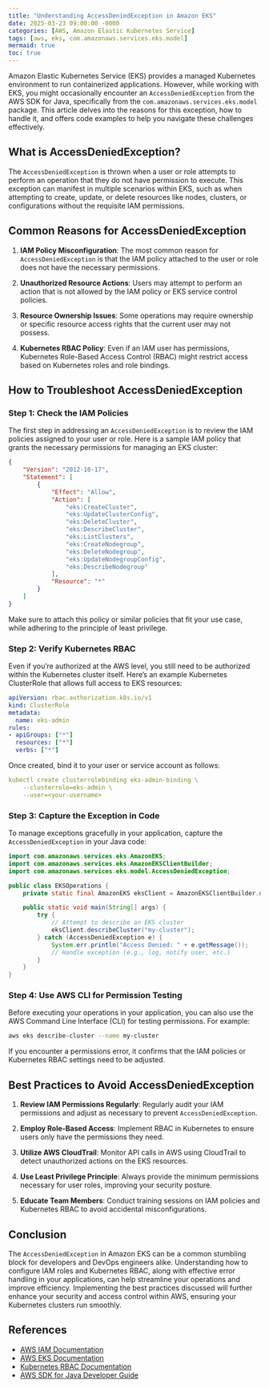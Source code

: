 ```yaml
---
title: "Understanding AccessDeniedException in Amazon EKS"
date: 2025-03-23 09:00:00 -0000
categories: [AWS, Amazon Elastic Kubernetes Service]
tags: [aws, eks, com.amazonaws.services.eks.model]
mermaid: true
toc: true
---
```



Amazon Elastic Kubernetes Service (EKS) provides a managed Kubernetes environment to run containerized applications. However, while working with EKS, you might occasionally encounter an `AccessDeniedException` from the AWS SDK for Java, specifically from the `com.amazonaws.services.eks.model` package. This article delves into the reasons for this exception, how to handle it, and offers code examples to help you navigate these challenges effectively.

## What is AccessDeniedException?

The `AccessDeniedException` is thrown when a user or role attempts to perform an operation that they do not have permission to execute. This exception can manifest in multiple scenarios within EKS, such as when attempting to create, update, or delete resources like nodes, clusters, or configurations without the requisite IAM permissions.

## Common Reasons for AccessDeniedException

1. **IAM Policy Misconfiguration**: The most common reason for `AccessDeniedException` is that the IAM policy attached to the user or role does not have the necessary permissions.

2. **Unauthorized Resource Actions**: Users may attempt to perform an action that is not allowed by the IAM policy or EKS service control policies.

3. **Resource Ownership Issues**: Some operations may require ownership or specific resource access rights that the current user may not possess.

4. **Kubernetes RBAC Policy**: Even if an IAM user has permissions, Kubernetes Role-Based Access Control (RBAC) might restrict access based on Kubernetes roles and role bindings.

## How to Troubleshoot AccessDeniedException

### Step 1: Check the IAM Policies

The first step in addressing an `AccessDeniedException` is to review the IAM policies assigned to your user or role. Here is a sample IAM policy that grants the necessary permissions for managing an EKS cluster:

```json
{
    "Version": "2012-10-17",
    "Statement": [
        {
            "Effect": "Allow",
            "Action": [
                "eks:CreateCluster",
                "eks:UpdateClusterConfig",
                "eks:DeleteCluster",
                "eks:DescribeCluster",
                "eks:ListClusters",
                "eks:CreateNodegroup",
                "eks:DeleteNodegroup",
                "eks:UpdateNodegroupConfig",
                "eks:DescribeNodegroup"
            ],
            "Resource": "*"
        }
    ]
}
```

Make sure to attach this policy or similar policies that fit your use case, while adhering to the principle of least privilege.

### Step 2: Verify Kubernetes RBAC

Even if you’re authorized at the AWS level, you still need to be authorized within the Kubernetes cluster itself. Here’s an example Kubernetes ClusterRole that allows full access to EKS resources:

```yaml
apiVersion: rbac.authorization.k8s.io/v1
kind: ClusterRole
metadata:
  name: eks-admin
rules:
- apiGroups: ["*"]
  resources: ["*"]
  verbs: ["*"]
```

Once created, bind it to your user or service account as follows:

```yaml
kubectl create clusterrolebinding eks-admin-binding \
    --clusterrole=eks-admin \
    --user=<your-username>
```

### Step 3: Capture the Exception in Code

To manage exceptions gracefully in your application, capture the `AccessDeniedException` in your Java code:

```java
import com.amazonaws.services.eks.AmazonEKS;
import com.amazonaws.services.eks.AmazonEKSClientBuilder;
import com.amazonaws.services.eks.model.AccessDeniedException;

public class EKSOperations {
    private static final AmazonEKS eksClient = AmazonEKSClientBuilder.defaultClient();

    public static void main(String[] args) {
        try {
            // Attempt to describe an EKS cluster
            eksClient.describeCluster("my-cluster");
        } catch (AccessDeniedException e) {
            System.err.println("Access Denied: " + e.getMessage());
            // Handle exception (e.g., log, notify user, etc.)
        }
    }
}
```

### Step 4: Use AWS CLI for Permission Testing

Before executing your operations in your application, you can also use the AWS Command Line Interface (CLI) for testing permissions. For example:

```bash
aws eks describe-cluster --name my-cluster
```

If you encounter a permissions error, it confirms that the IAM policies or Kubernetes RBAC settings need to be adjusted.

## Best Practices to Avoid AccessDeniedException

1. **Review IAM Permissions Regularly**: Regularly audit your IAM permissions and adjust as necessary to prevent `AccessDeniedException`.

2. **Employ Role-Based Access**: Implement RBAC in Kubernetes to ensure users only have the permissions they need.

3. **Utilize AWS CloudTrail**: Monitor API calls in AWS using CloudTrail to detect unauthorized actions on the EKS resources.

4. **Use Least Privilege Principle**: Always provide the minimum permissions necessary for user roles, improving your security posture.

5. **Educate Team Members**: Conduct training sessions on IAM policies and Kubernetes RBAC to avoid accidental misconfigurations.

## Conclusion

The `AccessDeniedException` in Amazon EKS can be a common stumbling block for developers and DevOps engineers alike. Understanding how to configure IAM roles and Kubernetes RBAC, along with effective error handling in your applications, can help streamline your operations and improve efficiency. Implementing the best practices discussed will further enhance your security and access control within AWS, ensuring your Kubernetes clusters run smoothly.

## References

- [AWS IAM Documentation](https://docs.aws.amazon.com/IAM/latest/UserGuide/access_policies.html)
- [AWS EKS Documentation](https://docs.aws.amazon.com/eks/latest/userguide/what-is-eks.html)
- [Kubernetes RBAC Documentation](https://kubernetes.io/docs/reference/access-authn-authz/rbac/)
- [AWS SDK for Java Developer Guide](https://docs.aws.amazon.com/sdk-for-java/latest/developer-guide/home.html)
